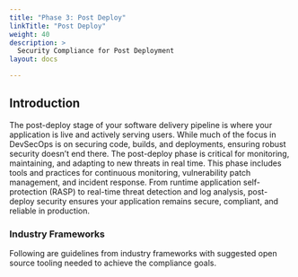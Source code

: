 ```yaml
---
title: "Phase 3: Post Deploy"
linkTitle: "Post Deploy"
weight: 40
description: >
  Security Compliance for Post Deployment
layout: docs

---
```

## Introduction

The post-deploy stage of your software delivery pipeline is where your application is live and actively serving users. While much of the focus in DevSecOps is on securing code, builds, and deployments, ensuring robust security doesn’t end there. The post-deploy phase is critical for monitoring, maintaining, and adapting to new threats in real time. This phase includes tools and practices for continuous monitoring, vulnerability patch management, and incident response. From runtime application self-protection (RASP) to real-time threat detection and log analysis, post-deploy security ensures your application remains secure, compliant, and reliable in production.

### Industry Frameworks

Following are guidelines from industry frameworks with suggested open source tooling needed to achieve the compliance goals.
